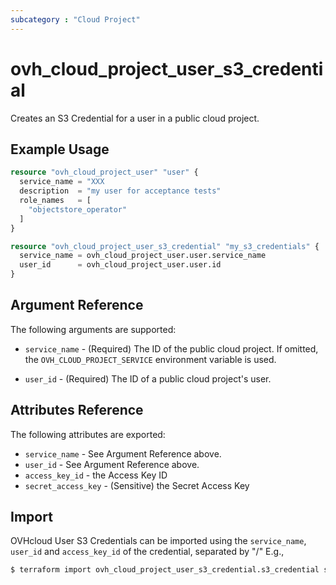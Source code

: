 ```yaml
---
subcategory : "Cloud Project"
---
```


# ovh_cloud_project_user_s3_credential

Creates an S3 Credential for a user in a public cloud project.

## Example Usage

```terraform
resource "ovh_cloud_project_user" "user" {
  service_name = "XXX
  description  = "my user for acceptance tests"
  role_names   = [
    "objectstore_operator"
  ]
}

resource "ovh_cloud_project_user_s3_credential" "my_s3_credentials" {
  service_name = ovh_cloud_project_user.user.service_name
  user_id      = ovh_cloud_project_user.user.id
}
```

## Argument Reference

The following arguments are supported:

- `service_name` - (Required) The ID of the public cloud project. If omitted, the `OVH_CLOUD_PROJECT_SERVICE` environment variable is used.

- `user_id` - (Required) The ID of a public cloud project's user.

## Attributes Reference

The following attributes are exported:

- `service_name` - See Argument Reference above.
- `user_id` - See Argument Reference above.
- `access_key_id` - the Access Key ID
- `secret_access_key` - (Sensitive) the Secret Access Key

## Import

OVHcloud User S3 Credentials can be imported using the `service_name`, `user_id` and `access_key_id` of the credential, separated by "/" E.g.,

```bash
$ terraform import ovh_cloud_project_user_s3_credential.s3_credential service_name/user_id/access_key_id
```
